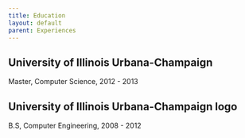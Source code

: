 ```yaml
---
title: Education
layout: default
parent: Experiences
---
```


## University of Illinois Urbana-Champaign
Master, Computer Science, 2012 - 2013

## University of Illinois Urbana-Champaign logo
B.S, Computer Engineering, 2008 - 2012
